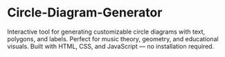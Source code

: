 # Circle-Diagram-Generator
Interactive tool for generating customizable circle diagrams with text, polygons, and labels. Perfect for music theory, geometry, and educational visuals. Built with HTML, CSS, and JavaScript — no installation required.
